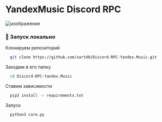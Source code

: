 # YandexMusic Discord RPC

![изображение](https://user-images.githubusercontent.com/43171120/180656388-4abc2553-f256-4308-bd37-854e751b87bb.png)

<!-- Run Locally -->
### :running: Запуск локально

Клонируем репозиторий

```bash
  git clone https://github.com/xartd0/Discord-RPC-Yandex.Music.git
```

Заходим в его папку

```bash
  cd Discord-RPC-Yandex.Music
```

Ставим зависимости

```bash
  pip3 install -r requirements.txt
```

Запуск

```bash
  python3 core.py
```
